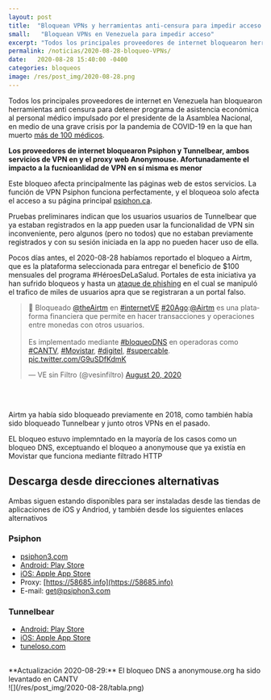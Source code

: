 ```yaml
---
layout: post
title:  "Bloquean VPNs y herramientas anti-censura para impedir acceso a beneficio para el personal médico"
small:   "Bloquean VPNs en Venezuela para impedir acceso"
excerpt: "Todos los principales proveedores de internet bloquearon herramientas anti censura para detener programa de asistencia económica al personal médico"
permalink: /noticias/2020-08-28-bloqueo-VPNs/
date:   2020-08-28 15:40:00 -0400
categories: bloqueos
image: /res/post_img/2020-08-28.png
---
```


Todos los principales proveedores de internet en Venezuela han bloquearon herramientas anti censura para detener programa de asistencia económica al personal médico impulsado por el presidente de la Asamblea Nacional, en medio de una grave crisis por la pandemia de COVID-19 en la que han muerto [más de 100 médicos](https://eldiario.com/2020/08/27/medicos-muertos-coronavirus-venezuela/).

**Los proveedores de internet bloquearon Psiphon y Tunnelbear, ambos servicios de VPN en y el proxy web Anonymouse. Afortunadamente el impacto a la fucnioanlidad de VPN en sí misma es menor**

Este bloqueo afecta principalmente las páginas web de estos servicios. La función de VPN Psiphon funciona perfectamente, y el bloqueoa solo afecta el acceso a su página principal [psiphon.ca](https://psiphon.ca).

Pruebas preliminares indican que los usuarios usuarios de Tunnelbear que ya estaban registrados en la app pueden usar la funcionalidad de VPN sin inconveniente, pero algunos (pero no todos) que no estaban previamente registrados y con su sesión iniciada en la app no pueden hacer uso de ella.

Pocos días antes, el 2020-08-28 habíamos reportado el bloqueo a Airtm, que es la plataforma seleccionada para entregar el beneficio de $100 mensuales del programa #HéroesDeLaSalud. Portales de esta iniciativa ya han sufrido bloqueos y hasta un [ataque de phishing](http://vesinfiltro.com/noticias/2020-04-26-phishing_heroes_salud.html) en el cual se manipuló el trafico de miles de usuarios apra que se registraran a un portal falso.

<blockquote class="twitter-tweet"><p lang="es" dir="ltr">🛑 Bloqueado <a href="https://twitter.com/theairtm?ref_src=twsrc%5Etfw">@theAirtm</a> en <a href="https://twitter.com/hashtag/internetVE?src=hash&amp;ref_src=twsrc%5Etfw">#internetVE</a> <a href="https://twitter.com/hashtag/20Ago?src=hash&amp;ref_src=twsrc%5Etfw">#20Ago</a>:<a href="https://twitter.com/airtm?ref_src=twsrc%5Etfw">@Airtm</a> es una plataforma financiera que permite en hacer transacciones y operaciones entre monedas con otros usuarios.<br><br>Es implementado mediante <a href="https://twitter.com/hashtag/bloqueoDNS?src=hash&amp;ref_src=twsrc%5Etfw">#bloqueoDNS</a> en operadoras como <a href="https://twitter.com/hashtag/CANTV?src=hash&amp;ref_src=twsrc%5Etfw">#CANTV</a>, <a href="https://twitter.com/hashtag/Movistar?src=hash&amp;ref_src=twsrc%5Etfw">#Movistar</a>, <a href="https://twitter.com/hashtag/digitel?src=hash&amp;ref_src=twsrc%5Etfw">#digitel</a>, <a href="https://twitter.com/hashtag/supercable?src=hash&amp;ref_src=twsrc%5Etfw">#supercable</a>. <a href="https://t.co/G9uSDfKdmK">pic.twitter.com/G9uSDfKdmK</a></p>&mdash; VE sin Filtro (@vesinfiltro) <a href="https://twitter.com/vesinfiltro/status/1296564174198276102?ref_src=twsrc%5Etfw">August 20, 2020</a></blockquote> <script async src="https://platform.twitter.com/widgets.js" charset="utf-8"></script>
<br><br>

Airtm ya había sido bloqueado previamente en 2018, como también había sido bloqueado Tunnelbear y junto otros VPNs en el pasado.

EL bloqueo estuvo implemntado en la mayoría de los casos como un bloqueo DNS, exceptuando el bloqueo a anonymouse que ya existía en Movistar que funciona mediante filtrado HTTP

## Descarga desde direcciones alternativas
Ambas siguen estando disponibles para ser instaladas desde las tiendas de aplicaciones de iOS y Andriod, y también desde los siguientes enlaces alternativos

### Psiphon
- [psiphon3.com](http://psiphon3.com/es/download.html)
- [Android: Play Store](https://play.google.com/store/apps/details?id=com.psiphon3.subscription)
- [iOS: Apple App Store](https://apps.apple.com/us/app/psiphon/id1276263909?ls=1)
- Proxy: [https://58685.info](https://58685.info)
- E-mail: get@psiphon3.com

### Tunnelbear

- [Android: Play Store](https://play.google.com/store/apps/details?id=com.tunnelbear.android)
- [iOS: Apple App Store](https://geo.itunes.apple.com/app/tunnelbear-vpn-unblock-websites/id564842283?mt=8&at=1010l9nk)
- [tuneloso.com](http://tuneloso.com)

<br>
**Actualización 2020-08-29:** El bloqueo DNS a anonymouse.org ha sido levantado en CANTV
<br>
![](/res/post_img/2020-08-28/tabla.png)

<!--stackedit_data:
eyJoaXN0b3J5IjpbMjUzNTU2NjM1LC04ODU4NzE2NjUsMTA5MT
M1MjE2MV19
-->